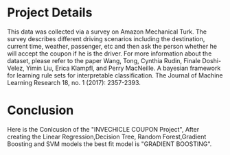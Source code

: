 # Project Details


This data was collected via a survey on Amazon Mechanical Turk. The survey describes different driving scenarios including the destination, current time, weather, passenger, etc and then ask the person whether he will accept the coupon if he is the driver. For more information about the dataset, please refer to the paper Wang, Tong, Cynthia Rudin, Finale Doshi-Velez, Yimin Liu, Erica Klampfl, and Perry MacNeille. A bayesian framework for learning rule sets for interpretable classification. The Journal of Machine Learning Research 18, no. 1 (2017): 2357-2393.



# Conclusion 


Here is the Conlcusion of the "INVECHICLE COUPON Project", After creating the Linear Regression,Decision Tree, Random Forest,Gradient Boosting and SVM models the best fit model is "GRADIENT BOOSTING".
